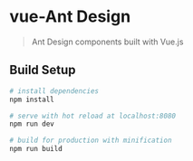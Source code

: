 # vue-Ant Design

> Ant Design components built with Vue.js

## Build Setup

``` bash
# install dependencies
npm install

# serve with hot reload at localhost:8080
npm run dev

# build for production with minification
npm run build

```
